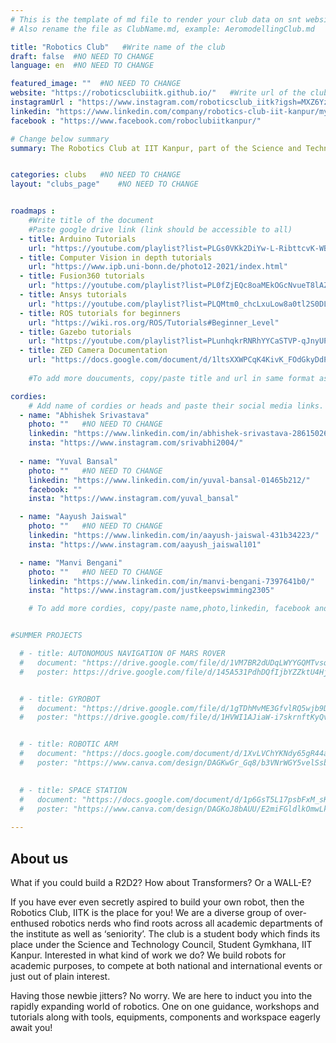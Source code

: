 ```yaml
---
# This is the template of md file to render your club data on snt website. The below example is of Aeromodelling Club, please modify the data according to your clunb.
# Also rename the file as ClubName.md, example: AeromodellingClub.md

title: "Robotics Club"   #Write name of the club
draft: false  #NO NEED TO CHANGE
language: en  #NO NEED TO CHANGE

featured_image: ""  #NO NEED TO CHANGE
website: "https://roboticsclubiitk.github.io/"   #Write url of the club
instagramUrl : "https://www.instagram.com/roboticsclub_iitk?igsh=MXZ6YzJ1aDNmM3Q1eA=="
linkedin: "https://www.linkedin.com/company/robotics-club-iit-kanpur/mycompany/"
facebook : "https://www.facebook.com/roboclubiitkanpur/"

# Change below summary
summary: The Robotics Club at IIT Kanpur, part of the Science and Technology Council, is a diverse group of students passionate about robotics. They work on projects that involve designing, building, and programming robots for academic research, competitions, and personal interest. The club covers various technical aspects of robotics, including mechanical design, electronics, and coding. They provide workshops, tutorials, and one-on-one mentorship, offering access to tools, components, and a workspace. Whether you're a beginner or experienced, the club supports your journey into the technical world of robotics, helping you create robots like R2D2, Transformers, or WALL-E.


categories: clubs   #NO NEED TO CHANGE
layout: "clubs_page"    #NO NEED TO CHANGE


roadmaps :
    #Write title of the document
    #Paste google drive link (link should be accessible to all)
  - title: Arduino Tutorials
    url: "https://youtube.com/playlist?list=PLGs0VKk2DiYw-L-RibttcvK-WBZm8WLEP&si=-CZ4nTJGHL1FQZah"
  - title: Computer Vision in depth tutorials
    url: "https://www.ipb.uni-bonn.de/photo12-2021/index.html"
  - title: Fusion360 tutorials
    url: "https://youtube.com/playlist?list=PL0fZjEQc8oaMEkOGcNvueT8lAZvcoKuie&si=2o-hclchf4CkF7a-"
  - title: Ansys tutorials
    url: "https://youtube.com/playlist?list=PLQMtm0_chcLxuLow8a0tl2S0DLGh5q1oP&si=xNc44SAPCMR0jCZl"
  - title: ROS tutorials for beginners
    url: "https://wiki.ros.org/ROS/Tutorials#Beginner_Level"
  - title: Gazebo tutorials
    url: "https://youtube.com/playlist?list=PLunhqkrRNRhYYCaSTVP-qJnyUPkTxJnBt&si=uHv4wzjOjNhTggn7"
  - title: ZED Camera Documentation
    url: "https://docs.google.com/document/d/1ltsXXWPCqK4KivK_FOdGkyDdPGizvzpGdM3TvfXbEbY/edit?usp=sharing"
 
    #To add more doucuments, copy/paste title and url in same format as above.

cordies:
    # Add name of cordies or heads and paste their social media links.
  - name: "Abhishek Srivastava"
    photo: ""   #NO NEED TO CHANGE
    linkedin: "https://www.linkedin.com/in/abhishek-srivastava-286150262/"
    insta: "https://www.instagram.com/srivabhi2004/"
    
  - name: "Yuval Bansal"
    photo: ""   #NO NEED TO CHANGE
    linkedin: "https://www.linkedin.com/in/yuval-bansal-01465b212/"
    facebook: ""
    insta: "https://www.instagram.com/yuval_bansal"

  - name: "Aayush Jaiswal"
    photo: ""   #NO NEED TO CHANGE
    linkedin: "https://www.linkedin.com/in/aayush-jaiswal-431b34223/"
    insta: "https://www.instagram.com/aayush_jaiswal101"

  - name: "Manvi Bengani"
    photo: ""   #NO NEED TO CHANGE
    linkedin: "https://www.linkedin.com/in/manvi-bengani-7397641b0/"
    insta: "https://www.instagram.com/justkeepswimming2305"

    # To add more cordies, copy/paste name,photo,linkedin, facebook and insta in same format as above.


#SUMMER PROJECTS

  # - title: AUTONOMOUS NAVIGATION OF MARS ROVER
  #   document: "https://drive.google.com/file/d/1VM7BR2dUDqLWYYGQMTvsqam3UaQ6X5WC/view?usp=sharing"
  #   poster: https://drive.google.com/file/d/145A531PdhDQfIjbYZZktU4HjHnaevW-X/view?usp=sharing 


  # - title: GYROBOT
  #   document: "https://drive.google.com/file/d/1gTDhMvME3GfvlRQ5wjb9DC9e_PhoehI-/view?usp=sharing" 
  #   poster: "https://drive.google.com/file/d/1HVWI1AJiaW-i7skrnftKyQvqO8A2FY5h/view?usp=sharing"


  # - title: ROBOTIC ARM
  #   document: "https://docs.google.com/document/d/1XvLVChYKNdy65gR44aHkr_9f-7MKfu8vbDSo35SZKZM/edit?usp=sharing"
  #   poster: "https://www.canva.com/design/DAGKwGr_Gq8/b3VNrWGY5velSsb_8B-MwA/edit?utm_content=DAGKwGr_Gq8&utm_campaign=designshare&utm_medium=link2&utm_source=sharebutton"

  
  # - title: SPACE STATION
  #   document: "https://docs.google.com/document/d/1p6GsT5L17psbFxM_sK7J_0LnnAgtIvb-TAKlWKWZ6kg/edit#heading=h.hffsia6vdtj5"
  #   poster: "https://www.canva.com/design/DAGKoJ8bAUU/E2miFGldlkOmwLkrKkhd7Q/edit?utm_content=DAGKoJ8bAUU&utm_campaign=designshare&utm_medium=link2&utm_source=sharebutton"
    
---
```


<!-- Write about us section -->
## About us
What if you could build a R2D2? How about Transformers? Or a WALL-E?

If you have ever even secretly aspired to build your own robot, then the Robotics Club, IITK is the place for you! We are a diverse group of over-enthused robotics nerds who find roots across all academic departments of the institute as well as ‘seniority’. The club is a student body which finds its place under the Science and Technology Council, Student Gymkhana, IIT Kanpur. Interested in what kind of work we do? We build robots for academic purposes, to compete at both national and international events or just out of plain interest.

Having those newbie jitters? No worry. We are here to induct you into the rapidly expanding world of robotics. One on one guidance, workshops and tutorials along with tools, equipments, components and workspace eagerly await you!
